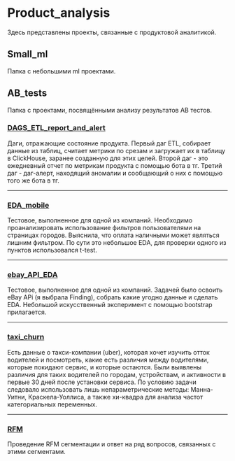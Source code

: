 # Product_analysis
Здесь представлены проекты, связанные с продуктовой аналитикой.

## Small_ml
Папка с небольшими ml проектами.

## AB_tests
Папка с проектами, посвящёнными анализу результатов AB тестов.


<h3><a href="https://github.com/KristinaBataeva/Product_analysis/blob/main/DAGS_ETL_report_and_alert.ipynb">DAGS_ETL_report_and_alert</a></h3>
Даги, отражающие состояние продукта. Первый даг ETL, собирает данные из таблиц, считает метрики по срезам и загружает их в таблицу в ClickHouse, заранее созданную для этих целей. Второй даг - это ежедневный отчет по метрикам продукта с помощью бота в тг. Третий даг - даг-алерт, находящий аномалии и сообщающий о них с помощью того же бота в тг.

  ---
<h3><a href="https://github.com/KristinaBataeva/Product_analysis/blob/main/EDA_mobile.ipynb">EDA_mobile</a></h3>
Тестовое, выполненное для одной из компаний. Необходимо проанализировать использование фильтров пользователями на страницах городов. Выяснила, что оплата наличными может являться лишним фильтром. По сути это небольшое EDA, для проверки одного из пунктов использовался t-test. 

  ---
<h3><a href="https://github.com/KristinaBataeva/Product_analysis/blob/main/ebay_API_EDA.ipynb">ebay_API_EDA</a></h3>
Тестовое, выполненное для одной из компаний. Задачей было освоить eBay APi (я выбрала Finding), собрать какие угодно данные и сделать EDA. Небольшой искусственный эксперимент с помощью bootstrap прилагается.

  ---
<h3><a href="https://github.com/KristinaBataeva/Product_analysis/blob/main/taxi_churn.ipynb">taxi_churn</a></h3>
Есть данные о такси-компании (uber), которая хочет изучить отток водителей и посмотреть, какие есть различия между водителями, которые покидают сервис, и которые остаются. Были выявлены различия для таких водителей по городам, устройствам, и активности в первые 30 дней после установки сервиса. По условию задачи следовало использовать лишь непараметрические методы: Манна-Уитни, Краскела-Уоллиса, а также хи-квадра для анализа частот категориальных переменных.

  ---
<h3><a href="https://github.com/KristinaBataeva/Product_analysis/blob/main/RFM.ipynb">RFM</a></h3>
Проведение RFM сегментации и ответ на ряд вопросов, связанных с этими сегментами.
